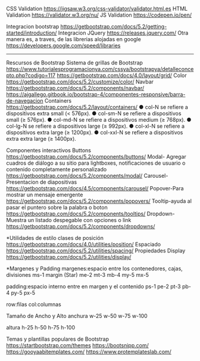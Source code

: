  CSS Validation
  https://jigsaw.w3.org/css-validator/validator.html.es
 HTML Validation
  https://validator.w3.org/nu/
 JS Validation
  https://codepen.io/pen/

Integracion bootstrap
  https://getbootstrap.com/docs/5.2/getting-started/introduction/
Integracion JQuery
  https://releases.jquery.com/
Otra manera es, a traves, de las librerias alojadas en google
  https://developers.google.com/speed/libraries
  
---------------------------------------------------------------------------------------------------------------------------
Rescursos de Bootstrap
  Sistema de grillas de Bootstrap
    https://www.tutorialesprogramacionya.com/cssya/bootstrapya/detalleconcepto.php?codigo=117
    https://getbootstrap.com/docs/4.0/layout/grid/
  Color
    https://getbootstrap.com/docs/5.2/customize/color/
  Navbar
    https://getbootstrap.com/docs/5.2/components/navbar/
    https://ajgallego.gitbook.io/bootstrap-4/componentes-responsive/barra-de-navegacion
  Containers
    https://getbootstrap.com/docs/5.2/layout/containers/
    ● col-N se refiere a dispositivos extra small (< 576px).
    ● col-sm-N se refiere a dispositivos small (≥ 576px).
    ● col-md-N se refiere a dispositivos medium (≥ 768px).
    ● col-lg-N se refiere a dispositivos large (≥ 992px).
    ● col-xl-N se refiere a dispositivos extra large (≥ 1200px).
    ● col-xxl-N se refiere a dispositivos extra extra large (≥ 1400px).


Componentes interactivos
Buttons
  https://getbootstrap.com/docs/5.2/components/buttons/
Modal- Agregar cuadros de diálogo a su sitio para lightboxes, notificaciones de usuario o contenido completamente personalizado
  https://getbootstrap.com/docs/5.2/components/modal/
Carousel-Presentacion de diapositivas
  https://getbootstrap.com/docs/4.5/components/carousel/
Popover-Para mostrar un mensaje emergente
  https://getbootstrap.com/docs/5.2/components/popovers/
Tooltip-ayuda al pasar el puntero sobre la palabra o boton
  https://getbootstrap.com/docs/5.2/components/tooltips/
Dropdown-Muestra un listado despegable con opciones o link
  https://getbootstrap.com/docs/5.2/components/dropdowns/

*Utilidades de estilo
clases de posición
  https://getbootstrap.com/docs/4.0/utilities/position/
Espaciado  
  https://getbootstrap.com/docs/5.2/utilities/spacing/
Propiedades Display
  https://getbootstrap.com/docs/5.2/utilities/display/
  
*Margenes y Padding
margenes:espacio entre los contenedores, cajas, divisiones
ms-1 margin (Star)
me-2
mt-3
mb-4
my-5
mx-5

padding:espacio interno entre en margen y el contenido
ps-1
pe-2
pt-3
pb-4
py-5
px-5

row:filas
col:columnas

Tamaño de Ancho y Alto
anchura
w-25
w-50
w-75
w-100

altura
h-25
h-50
h-75
h-100



Temas y plantillas populares de Bootstrap
  https://startbootstrap.com/themes
  https://bootsnipp.com/
  https://gooyaabitemplates.com/
  https://www.protemplateslab.com/